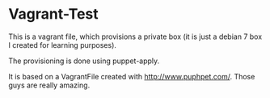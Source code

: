 # Vagrant-Test

This is a vagrant file, which provisions a private box (it is just a debian 7 box I created for learning purposes).

The provisioning is done using puppet-apply.

It is based on a VagrantFile created with http://www.puphpet.com/. Those guys are really amazing.
